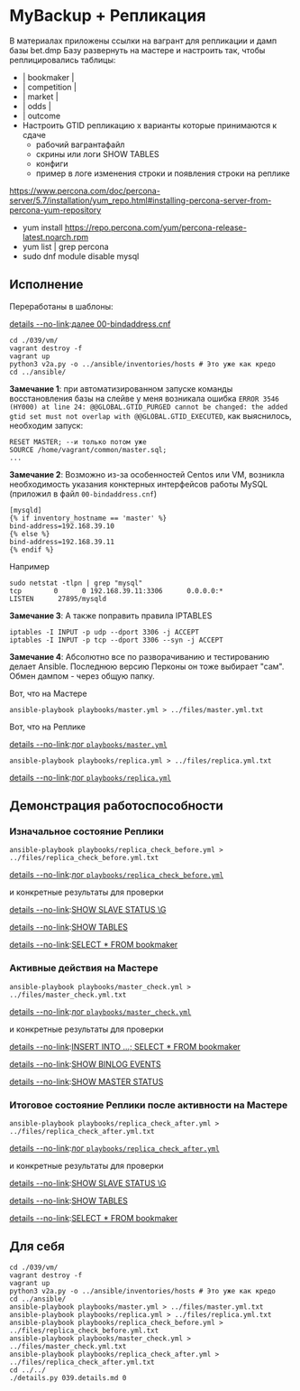 # MyBackup + Репликация 

В материалах приложены ссылки на вагрант для репликации и дамп базы bet.dmp
Базу развернуть на мастере и настроить так, чтобы реплицировались таблицы:
* | bookmaker          |
* | competition        |
* | market             |
* | odds               |
* | outcome
* Настроить GTID репликацию x варианты которые принимаются к сдаче
  * рабочий вагрантафайл
  * скрины или логи SHOW TABLES
  * конфиги
  * пример в логе изменения строки и появления строки на реплике

https://www.percona.com/doc/percona-server/5.7/installation/yum_repo.html#installing-percona-server-from-percona-yum-repository
* yum install https://repo.percona.com/yum/percona-release-latest.noarch.rpm
* yum list | grep percona
* sudo dnf module disable mysql

## Исполнение

[details --no-link]:[Vagrantfile](./039/vm/Vagrantfile)

Переработаны в шаблоны:

[details --no-link]:[далее 00-bindaddress.cnf](./039/ansible/roles/files/etc/my.cnf.d/00-bindaddress.cnf)

[details --no-link]:[01-base.cnf](./039/ansible/roles/files/etc/my.cnf.d/01-base.cnf)

[details --no-link]:[05-binlog.cnf](./039/ansible/roles/files/etc/my.cnf.d/05-binlog.cnf)

```shell
cd ./039/vm/
vagrant destroy -f
vagrant up
python3 v2a.py -o ../ansible/inventories/hosts # Это уже как кредо
cd ../ansible/
```

__Замечание 1__: при автоматизированном запуске команды восстановления базы на слейве у меня возникала ошибка `ERROR 3546 (HY000) at line 24: @@GLOBAL.GTID_PURGED cannot be changed: the added gtid set must not overlap with @@GLOBAL.GTID_EXECUTED`, как выяснилось, необходим запуск:
```sqlite-psql
RESET MASTER; --и только потом уже
SOURCE /home/vagrant/common/master.sql;
...
```
__Замечание 2__: Возможно из-за особенностей Centos или VM, возникла необходимость указания конктерных интерфейсов работы MySQL (приложил в файл `00-bindaddress.cnf`)
```properties
[mysqld]
{% if inventory_hostname == 'master' %}
bind-address=192.168.39.10
{% else %}
bind-address=192.168.39.11
{% endif %}
```
Например

```shell
sudo netstat -tlpn | grep "mysql"
tcp        0      0 192.168.39.11:3306      0.0.0.0:*               LISTEN      27895/mysqld     
```
__Замечание 3__: А также поправить правила IPTABLES
```text
iptables -I INPUT -p udp --dport 3306 -j ACCEPT
iptables -I INPUT -p tcp --dport 3306 --syn -j ACCEPT
```

__Замечание 4__: Абсолютно все по разворачиванию и тестированию делает Ansible. Последнюю версию Перконы он тоже выбирает "сам". Обмен дампом - через общую папку.

Вот, что на Мастере

```shell
ansible-playbook playbooks/master.yml > ../files/master.yml.txt
```

Вот, что на Реплике

[details --no-link]:[лог `playbooks/master.yml`](./039/files/master.yml.txt)

```shell
ansible-playbook playbooks/replica.yml > ../files/replica.yml.txt
```

[details --no-link]:[лог `playbooks/replica.yml`](./039/files/replica.yml.txt)

## Демонстрация работоспособности

### Изначальное состояние Реплики

```shell
ansible-playbook playbooks/replica_check_before.yml > ../files/replica_check_before.yml.txt
```

[details --no-link]:[лог `playbooks/replica_check_before.yml`](./039/files/replica_check_before.yml.txt)

и конкретные результаты для проверки

[details --no-link]:[SHOW SLAVE STATUS \G](./039/files/replica_before-show_slave_status.txt)

[details --no-link]:[SHOW TABLES](./039/files/replica_before-slave_show_tables.txt)

[details --no-link]:[SELECT * FROM bookmaker](./039/files/replica_before-select_from_bookmaker.txt)

### Активные действия на Мастере

```shell
ansible-playbook playbooks/master_check.yml > ../files/master_check.yml.txt
```

[details --no-link]:[лог `playbooks/master_check.yml`](./039/files/master_check.yml.txt)

и конкретные результаты для проверки

[details --no-link]:[INSERT INTO ...; SELECT * FROM bookmaker](./039/files/master_check-select_after_insert.txt)

[details --no-link]:[SHOW BINLOG EVENTS](./039/files/master_check-show_binlog_events.txt)

[details --no-link]:[SHOW MASTER STATUS](./039/files/master_check-show_master_status.txt)

### Итоговое состояние Реплики после активности на Мастере

```shell
ansible-playbook playbooks/replica_check_after.yml > ../files/replica_check_after.yml.txt
```

[details --no-link]:[лог `playbooks/replica_check_after.yml`](./039/files/replica_check_after.yml.txt)

и конкретные результаты для проверки

[details --no-link]:[SHOW SLAVE STATUS \G](./039/files/replica_after-show_slave_status.txt)

[details --no-link]:[SHOW TABLES](./039/files/replica_after-slave_show_tables.txt)

[details --no-link]:[SELECT * FROM bookmaker](./039/files/replica_after-select_from_bookmaker.txt)

## Для себя

```shell
cd ./039/vm/
vagrant destroy -f
vagrant up
python3 v2a.py -o ../ansible/inventories/hosts # Это уже как кредо
cd ../ansible/
ansible-playbook playbooks/master.yml > ../files/master.yml.txt
ansible-playbook playbooks/replica.yml > ../files/replica.yml.txt
ansible-playbook playbooks/replica_check_before.yml > ../files/replica_check_before.yml.txt
ansible-playbook playbooks/master_check.yml > ../files/master_check.yml.txt
ansible-playbook playbooks/replica_check_after.yml > ../files/replica_check_after.yml.txt
cd ../../
./details.py 039.details.md 0
```

